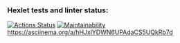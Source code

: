 ### Hexlet tests and linter status:
[![Actions Status](https://github.com/AndreyGrigorev/frontend-project-lvl2/workflows/hexlet-check/badge.svg)](https://github.com/AndreyGrigorev/frontend-project-lvl2/actions)
[![Maintainability](https://api.codeclimate.com/v1/badges/e0a222609e9b7a930326/maintainability)](https://codeclimate.com/github/AndreyGrigorev/frontend-project-lvl2/maintainability)
https://asciinema.org/a/hHJxlYDWN6UPAdaCS5UQkRb7d
